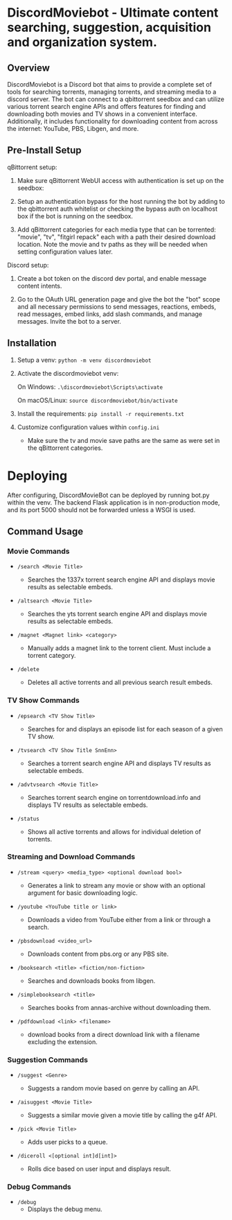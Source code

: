 # DiscordMoviebot - Ultimate content searching, suggestion, acquisition and organization system. 

## Overview

DiscordMoviebot is a Discord bot that aims to provide a complete set of tools for searching torrents, managing torrents, and streaming media to a discord server. The bot can connect to a qbittorrent seedbox and can utilize various torrent search engine APIs and offers features for finding and downloading both movies and TV shows in a convenient interface. Additionally, it includes functionality for downloading content from across the internet: YouTube, PBS, Libgen, and more.

## Pre-Install Setup
qBittorrent setup:

1) Make sure qBittorrent WebUI access with authentication is set up on the seedbox:

2) Setup an authentication bypass for the host running the bot by adding to the qbittorrent auth whitelist or checking the bypass auth on localhost box if the bot is running on the seedbox.

3) Add qBittorrent categories for each media type that can be torrented: "movie", "tv", "fitgirl repack" each with a path their desired download location. Note the movie and tv paths as they will be needed when setting configuration values later.

Discord setup:

1) Create a bot token on the discord dev portal, and enable message content intents.
   
3) Go to the OAuth URL generation page and give the bot the "bot" scope and all necessary permissions to send messages, reactions, embeds, read messages, embed links, add slash commands, and manage messages. Invite the bot to a server.

## Installation

1) Setup a venv:
  `python -m venv discordmoviebot`

2) Activate the discordmoviebot venv:
   
    On Windows:
     `.\discordmoviebot\Scripts\activate`
      
    On macOS/Linux:
      `source discordmoviebot/bin/activate`

3) Install the requirements:
   `pip install -r requirements.txt`

4) Customize configuration values within `config.ini`
     - Make sure the tv and movie save paths are the same as were set in the qBittorrent categories.

# Deploying

  After configuring, DiscordMovieBot can be deployed by running bot.py within the venv. The backend Flask application is in non-production mode, and its port 5000 should not be forwarded unless a WSGI is used.

## Command Usage

### Movie Commands

- `/search <Movie Title>`
  - Searches the 1337x torrent search engine API and displays movie results as selectable embeds.

- `/altsearch <Movie Title>`
  - Searches the yts torrent search engine API and displays movie results as selectable embeds.

- `/magnet <Magnet link> <category>`
  - Manually adds a magnet link to the torrent client. Must include a torrent category.

- `/delete`
  - Deletes all active torrents and all previous search result embeds.

### TV Show Commands

- `/epsearch <TV Show Title>`
  - Searches for and displays an episode list for each season of a given TV show.

- `/tvsearch <TV Show Title SnnEnn>`
  - Searches a torrent search engine API and displays TV results as selectable embeds.

- `/advtvsearch <Movie Title>`
  - Searches torrent search engine on torrentdownload.info and displays TV results as selectable embeds.

- `/status`
  - Shows all active torrents and allows for individual deletion of torrents.

### Streaming and Download Commands

- `/stream <query> <media_type> <optional download bool>`
  - Generates a link to stream any movie or show with an optional argument for basic downloading logic.

- `/youtube <YouTube title or link>`
  - Downloads a video from YouTube either from a link or through a search.

- `/pbsdownload <video_url>`
  - Downloads content from pbs.org or any PBS site.

- `/booksearch <title> <fiction/non-fiction>`
  - Searches and downloads books from libgen.

- `/simplebooksearch <title>`
  - Searches books from annas-archive without downloading them.

- `/pdfdownload <link> <filename>`
  - download books from a direct download link with a filename excluding the extension.

### Suggestion Commands

- `/suggest <Genre>`
  - Suggests a random movie based on genre by calling an API.

- `/aisuggest <Movie Title>`
  - Suggests a similar movie given a movie title by calling the g4f API.

- `/pick <Movie Title>`
  - Adds user picks to a queue.

- `/diceroll <[optional int]d[int]>`
  - Rolls dice based on user input and displays result.
 
### Debug Commands

- `/debug`
  - Displays the debug menu.
